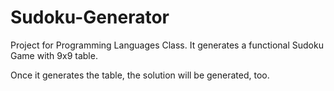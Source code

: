 # Sudoku-Generator

Project for Programming Languages Class.
It generates a functional Sudoku Game with 9x9 table.

Once it generates the table, the solution will be generated, too.
